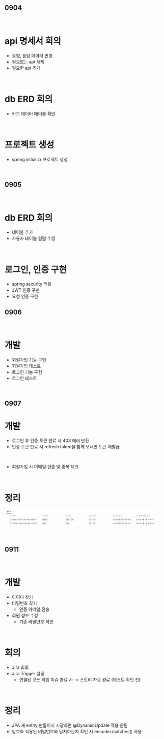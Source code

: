 <br>

## 0904

<br>

# api 명세서 회의

- 요청, 응답 데이터 변경
- 필요없는 api 삭제
- 필요한 api 추가

<br>

# db ERD 회의

- 카드 데이터 테이블 확인

<br>

# 프로젝트 생성

- spring initializr 프로젝트 생성

<br>

## 0905

<br>

# db ERD 회의

- 테이블 추가
- 사용자 테이블 컬럼 수정

<br>

# 로그인, 인증 구현

- spring security 적용
- JWT 인증 구현
- 요청 인증 구현

## 0906

<br>

# 개발

- 회원가입 기능 구현
- 회원가입 테스트
- 로그인 기능 구현
- 로그인 테스트

<br>

## 0907

# 개발

- 로그인 후 인증 토큰 만료 시 403 에러 반환
- 인증 토큰 만료 시 refresh token을 함께 보내면 토큰 재발급

<br>

- 회원가입 시 이메일 인증 및 중복 체크

<br>

# 정리

![노션_정리](img/0907_노션_정리.png)

<br>

## 0911

<br>

# 개발

- 아이디 찾기
- 비밀번호 찾기
  - 인증 이메일 전송
- 회원 정보 수정
  - 기존 비밀번호 확인

<br>

# 회의

- Jira 회의
- Jira Trigger 설정
  - 연결된 모든 작업 이슈 완료 시 -> 스토리 자동 완료 (테스트 확인 전)

<br>

# 정리

- JPA 새 entity 만들어서 저장하면 @DynamicUpdate 적용 안됨
- 암호화 적용된 비밀번호와 일치하는지 확인 시 encoder.matches() 사용
